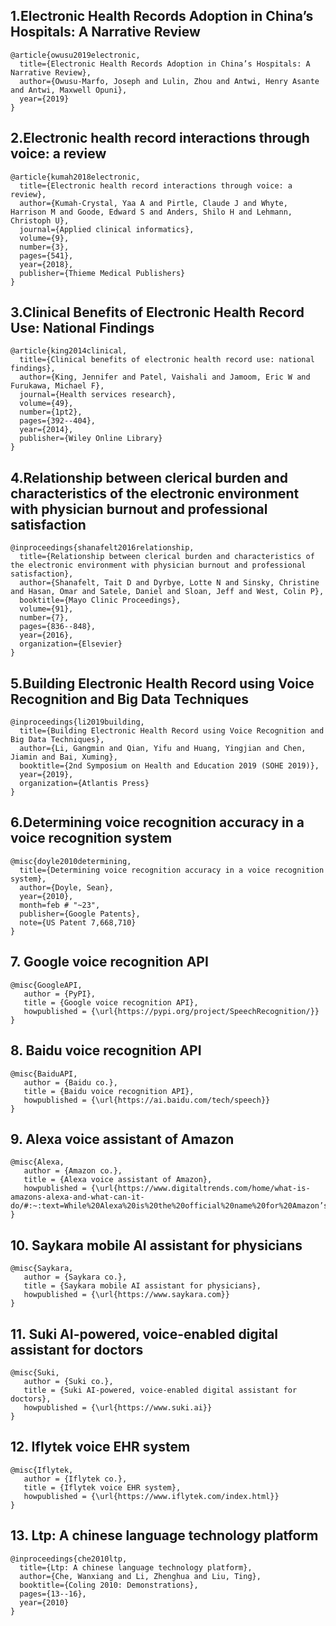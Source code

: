 ## 1.Electronic Health Records Adoption in China’s Hospitals: A Narrative Review
```
@article{owusu2019electronic,
  title={Electronic Health Records Adoption in China’s Hospitals: A Narrative Review},
  author={Owusu-Marfo, Joseph and Lulin, Zhou and Antwi, Henry Asante and Antwi, Maxwell Opuni},
  year={2019}
}
```

## 2.Electronic health record interactions through voice: a review
```
@article{kumah2018electronic,
  title={Electronic health record interactions through voice: a review},
  author={Kumah-Crystal, Yaa A and Pirtle, Claude J and Whyte, Harrison M and Goode, Edward S and Anders, Shilo H and Lehmann, Christoph U},
  journal={Applied clinical informatics},
  volume={9},
  number={3},
  pages={541},
  year={2018},
  publisher={Thieme Medical Publishers}
}
```

## 3.Clinical Benefits of Electronic Health Record Use: National Findings
```
@article{king2014clinical,
  title={Clinical benefits of electronic health record use: national findings},
  author={King, Jennifer and Patel, Vaishali and Jamoom, Eric W and Furukawa, Michael F},
  journal={Health services research},
  volume={49},
  number={1pt2},
  pages={392--404},
  year={2014},
  publisher={Wiley Online Library}
}
```

## 4.Relationship between clerical burden and characteristics of the electronic environment with physician burnout and professional satisfaction
```
@inproceedings{shanafelt2016relationship,
  title={Relationship between clerical burden and characteristics of the electronic environment with physician burnout and professional satisfaction},
  author={Shanafelt, Tait D and Dyrbye, Lotte N and Sinsky, Christine and Hasan, Omar and Satele, Daniel and Sloan, Jeff and West, Colin P},
  booktitle={Mayo Clinic Proceedings},
  volume={91},
  number={7},
  pages={836--848},
  year={2016},
  organization={Elsevier}
}
```

## 5.Building Electronic Health Record using Voice Recognition and Big Data Techniques
```
@inproceedings{li2019building,
  title={Building Electronic Health Record using Voice Recognition and Big Data Techniques},
  author={Li, Gangmin and Qian, Yifu and Huang, Yingjian and Chen, Jiamin and Bai, Xuming},
  booktitle={2nd Symposium on Health and Education 2019 (SOHE 2019)},
  year={2019},
  organization={Atlantis Press}
}
```

## 6.Determining voice recognition accuracy in a voice recognition system
```
@misc{doyle2010determining,
  title={Determining voice recognition accuracy in a voice recognition system},
  author={Doyle, Sean},
  year={2010},
  month=feb # "~23",
  publisher={Google Patents},
  note={US Patent 7,668,710}
}
```

## 7. Google voice recognition API
```
@misc{GoogleAPI,
   author = {PyPI},
   title = {Google voice recognition API},
   howpublished = {\url{https://pypi.org/project/SpeechRecognition/}}
}
```

## 8. Baidu voice recognition API
```
@misc{BaiduAPI,
   author = {Baidu co.},
   title = {Baidu voice recognition API},
   howpublished = {\url{https://ai.baidu.com/tech/speech}}
}
```

## 9. Alexa voice assistant of Amazon
```
@misc{Alexa,
   author = {Amazon co.},
   title = {Alexa voice assistant of Amazon},
   howpublished = {\url{https://www.digitaltrends.com/home/what-is-amazons-alexa-and-what-can-it-do/#:~:text=While%20Alexa%20is%20the%20official%20name%20for%20Amazon’s,to%20be%20Alexa%20or%20something%20that%20sounds%20similar}}
}
```

## 10. Saykara mobile AI assistant for physicians
```
@misc{Saykara,
   author = {Saykara co.},
   title = {Saykara mobile AI assistant for physicians},
   howpublished = {\url{https://www.saykara.com}}
}
```

## 11. Suki AI-powered, voice-enabled digital assistant for doctors
```
@misc{Suki,
   author = {Suki co.},
   title = {Suki AI-powered, voice-enabled digital assistant for doctors},
   howpublished = {\url{https://www.suki.ai}}
}
```

## 12. Iflytek voice EHR system
```
@misc{Iflytek,
   author = {Iflytek co.},
   title = {Iflytek voice EHR system},
   howpublished = {\url{https://www.iflytek.com/index.html}}
}
```

## 13. Ltp: A chinese language technology platform
```
@inproceedings{che2010ltp,
  title={Ltp: A chinese language technology platform},
  author={Che, Wanxiang and Li, Zhenghua and Liu, Ting},
  booktitle={Coling 2010: Demonstrations},
  pages={13--16},
  year={2010}
}
```
